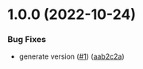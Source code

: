 # 1.0.0 (2022-10-24)


### Bug Fixes

* generate version ([#1](https://github.com/viniciusteixeiradias/iphone-calculator/issues/1)) ([aab2c2a](https://github.com/viniciusteixeiradias/iphone-calculator/commit/aab2c2a39f88115f426efca3d057b51f1fcad02d))
